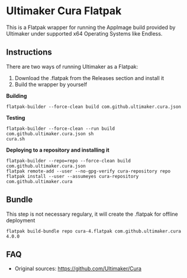 # Ultimaker Cura Flatpak

This is a Flatpak wrapper for running the AppImage build provided by Ultimaker under supported x64 Operating Systems like Endless.

## Instructions

There are two ways of running Ultimaker as a Flatpak:
1. Download the .flatpak from the Releases section and install it
2. Build the wrapper by yourself

**Building**
```
flatpak-builder --force-clean build com.github.ultimaker.cura.json
```

**Testing**
```
flatpak-builder --force-clean --run build com.github.ultimaker.cura.json sh
cura.sh
```

**Deploying to a repository and installing it**
```
flatpak-builder --repo=repo --force-clean build com.github.ultimaker.cura.json
flatpak remote-add --user --no-gpg-verify cura-repository repo
flatpak install --user --assumeyes cura-repository com.github.ultimaker.cura
```

## Bundle

This step is not necessary regulary, it will create the .flatpak for offline deployment
```
flatpak build-bundle repo cura-4.flatpak com.github.ultimaker.cura 4.0.0
```

## FAQ
- Original sources: https://github.com/Ultimaker/Cura
